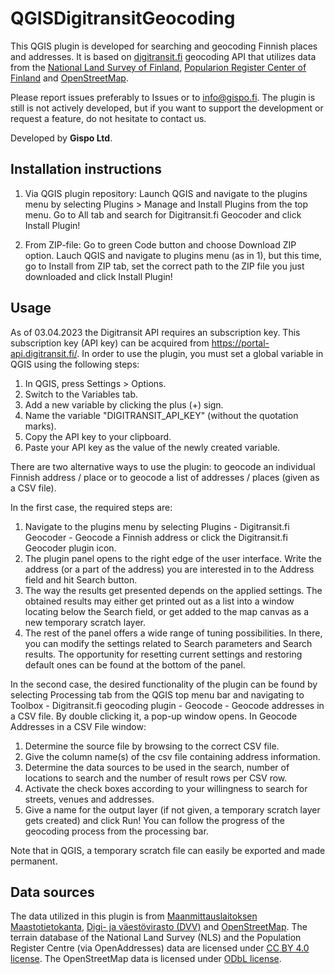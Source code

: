 # QGISDigitransitGeocoding

This QGIS plugin is developed for searching and geocoding Finnish places and addresses.
It is based on <a href="https://digitransit.fi/">digitransit.fi</a> geocoding API that utilizes data from
the <a href="https://www.maanmittauslaitos.fi/en">National Land Survey of Finland</a>,
<a href="https://dvv.fi/en/individuals">Popularion Register Center of Finland</a> and
<a href="https://www.openstreetmap.org/">OpenStreetMap</a>.

Please report issues preferably to Issues or to info@gispo.fi. The plugin is still is not actively developed, but if you want to support the development or request a feature, do not hesitate to contact us.

Developed by **Gispo Ltd**.

## Installation instructions

1. Via QGIS plugin repository: Launch QGIS and navigate to the plugins menu by selecting Plugins > Manage and Install Plugins from the top menu. Go to All tab and search for Digitransit.fi Geocoder and click Install Plugin!

2. From ZIP-file: Go to green Code button and choose Download ZIP option. Lauch QGIS and navigate to plugins menu (as in 1), but this time, go to Install from ZIP tab, set the correct path to the ZIP file you just downloaded and click Install Plugin!

## Usage

As of 03.04.2023 the Digitransit API requires an subscription key. This subscription key (API key) can be acquired from
https://portal-api.digitransit.fi/. In order to use the plugin, you must set a global variable in QGIS using the following steps:

1. In QGIS, press Settings > Options.
2. Switch to the Variables tab.
3. Add a new variable by clicking the plus (+) sign.
4. Name the variable "DIGITRANSIT_API_KEY" (without the quotation marks).
5. Copy the API key to your clipboard.
6. Paste your API key as the value of the newly created variable.

There are two alternative ways to use the plugin: to geocode an individual Finnish address / place or to geocode a
list of addresses / places (given as a CSV file).

In the first case, the required steps are:
1. Navigate to the plugins menu by selecting Plugins - Digitransit.fi Geocoder - Geocode a Finnish address or
   click the Digitransit.fi Geocoder plugin icon.
2. The plugin panel opens to the right edge of the user interface. Write the address (or a part of the address)
   you are interested in to the Address field and hit Search button.
3. The way the results get presented depends on the applied settings. The obtained results may either get printed
   out as a list into a window locating below the Search field, or get added to the map canvas as a new temporary
   scratch layer.
4. The rest of the panel offers a wide range of tuning possibilities. In there, you can modify the settings
   related to Search parameters and Search results. The opportunity for resetting current settings and
   restoring default ones can be found at the bottom of the panel.

In the second case, the desired functionality of the plugin can be found by selecting Processing tab from the QGIS top
menu bar and navigating to Toolbox - Digitransit.fi geocoding plugin - Geocode - Geocode addresses in a CSV file.
By double clicking it, a pop-up window opens. In Geocode Addresses in a CSV File window:
1. Determine the source file by browsing to the correct CSV file.
2. Give the column name(s) of the csv file containing address information.
3. Determine the data sources to be used in the search, number of locations to search and the number of result rows
   per CSV row.
4. Activate the check boxes according to your willingness to search for streets, venues and addresses.
5. Give a name for the output layer (if not given, a temporary scratch layer gets created) and click Run! You can
   follow the progress of the geocoding process from the processing bar.

Note that in QGIS, a temporary scratch file can easily be exported and made permanent.

## Data sources

The data utilized in this plugin is from
<a href="http://www.maanmittauslaitos.fi/kartat-ja-paikkatieto/asiantuntevalle-kayttajalle/maastotiedot-ja-niiden-hankinta" target="_blank">Maanmittauslaitoksen Maastotietokanta</a>,
<a href="https://dvv.fi/digi-ja-vaestotietovirasto" target="_blank">Digi- ja väestövirasto (DVV)</a>
and <a href="https://www.openstreetmap.org" target="_blank">OpenStreetMap</a>.
The terrain database of the National Land Survey (NLS) and the Population Register Centre (via OpenAddresses) data are
licensed under <a href="https://creativecommons.org/licenses/by/4.0/">CC BY 4.0 license</a>. The OpenStreetMap data is licensed
under <a href="https://opendatacommons.org/licenses/odbl/">ODbL license</a>.
